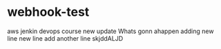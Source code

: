 # webhook-test
aws jenkin devops course
new update 
Whats gonn ahappen
adding new line
new line
add another line
skjddALJD
